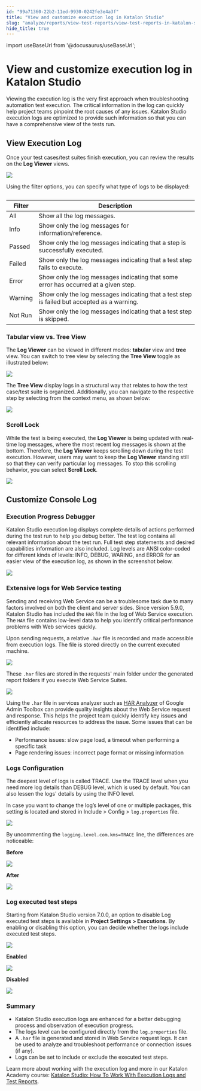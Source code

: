 ```yaml
---
id: "99a71360-22b2-11ed-9930-0242fe3e4a3f"
title: "View and customize execution log in Katalon Studio"
slug: "analyze/reports/view-test-reports/view-test-reports-in-katalon-studio/view-and-customize-execution-log-in-katalon-studio"
hide_title: true
---
```

import useBaseUrl from '@docusaurus/useBaseUrl';


# <a id="id" class="anchor_top_offset"/><a id="ariaid-title1" class="anchor_top_offset"/>View and customize execution log in <span xmlns="http://www.w3.org/1999/xhtml" className="ph">Katalon Studio</span> 

<p xmlns="http://www.w3.org/1999/xhtml" className="p">Viewing the execution log is the very first approach when   troubleshooting automation test execution. The critical information   in the log can quickly help project teams pinpoint the root causes   of any issues. Katalon Studio execution logs are optimized to   provide such information so that you can have a comprehensive view   of the tests run.</p> 

## <a id="id_1" class="anchor_top_offset"/>View Execution Log

<p xmlns="http://www.w3.org/1999/xhtml" className="p">Once your test cases/test suites finish execution, you can review the results on the <strong className="ph b">Log Viewer</strong> views.</p> 
<p xmlns="http://www.w3.org/1999/xhtml" className="p"><img className="image" src={useBaseUrl("/5a1e4580-5627-11ed-a602-0242cfbc79b5.png")} /></p> 
<p xmlns="http://www.w3.org/1999/xhtml" className="p">Using the filter options, you can specify what type of logs to be displayed:</p> 
<table xmlns="http://www.w3.org/1999/xhtml" className="table anchor_top_offset" id="id_1__385b57b6-9911-4081-9fbd-aa2b2a797d1e"><caption /><thead className="thead"><tr className><th className="entry anchor_top_offset" id="id_1__385b57b6-9911-4081-9fbd-aa2b2a797d1e__entry__1">Filter</th><th className="entry anchor_top_offset" id="id_1__385b57b6-9911-4081-9fbd-aa2b2a797d1e__entry__2">Description</th></tr></thead><tbody className="tbody"><tr className><td className="entry" headers="id_1__385b57b6-9911-4081-9fbd-aa2b2a797d1e__entry__1 id_1__385b57b6-9911-4081-9fbd-aa2b2a797d1e__entry__2 ">All</td><td className="entry" headers="id_1__385b57b6-9911-4081-9fbd-aa2b2a797d1e__entry__1 id_1__385b57b6-9911-4081-9fbd-aa2b2a797d1e__entry__2 ">Show all the log messages.</td></tr><tr className><td className="entry" headers="id_1__385b57b6-9911-4081-9fbd-aa2b2a797d1e__entry__1 id_1__385b57b6-9911-4081-9fbd-aa2b2a797d1e__entry__2 ">Info</td><td className="entry" headers="id_1__385b57b6-9911-4081-9fbd-aa2b2a797d1e__entry__1 id_1__385b57b6-9911-4081-9fbd-aa2b2a797d1e__entry__2 ">Show only the log messages for information/reference.</td></tr><tr className><td className="entry" headers="id_1__385b57b6-9911-4081-9fbd-aa2b2a797d1e__entry__1 id_1__385b57b6-9911-4081-9fbd-aa2b2a797d1e__entry__2 ">Passed</td><td className="entry" headers="id_1__385b57b6-9911-4081-9fbd-aa2b2a797d1e__entry__1 id_1__385b57b6-9911-4081-9fbd-aa2b2a797d1e__entry__2 ">Show only the log messages indicating that a step is successfully executed.</td></tr><tr className><td className="entry" headers="id_1__385b57b6-9911-4081-9fbd-aa2b2a797d1e__entry__1 id_1__385b57b6-9911-4081-9fbd-aa2b2a797d1e__entry__2 ">Failed</td><td className="entry" headers="id_1__385b57b6-9911-4081-9fbd-aa2b2a797d1e__entry__1 id_1__385b57b6-9911-4081-9fbd-aa2b2a797d1e__entry__2 ">Show only the log messages indicating that a test step fails to execute.</td></tr><tr className><td className="entry" headers="id_1__385b57b6-9911-4081-9fbd-aa2b2a797d1e__entry__1 id_1__385b57b6-9911-4081-9fbd-aa2b2a797d1e__entry__2 ">Error</td><td className="entry" headers="id_1__385b57b6-9911-4081-9fbd-aa2b2a797d1e__entry__1 id_1__385b57b6-9911-4081-9fbd-aa2b2a797d1e__entry__2 ">Show only the log messages indicating that some error has occurred at a given step.</td></tr><tr className><td className="entry" headers="id_1__385b57b6-9911-4081-9fbd-aa2b2a797d1e__entry__1 id_1__385b57b6-9911-4081-9fbd-aa2b2a797d1e__entry__2 ">Warning</td><td className="entry" headers="id_1__385b57b6-9911-4081-9fbd-aa2b2a797d1e__entry__1 id_1__385b57b6-9911-4081-9fbd-aa2b2a797d1e__entry__2 ">Show only the log messages indicating that a test step is failed but accepted as a warning.</td></tr><tr className><td className="entry" headers="id_1__385b57b6-9911-4081-9fbd-aa2b2a797d1e__entry__1 id_1__385b57b6-9911-4081-9fbd-aa2b2a797d1e__entry__2 ">Not Run</td><td className="entry" headers="id_1__385b57b6-9911-4081-9fbd-aa2b2a797d1e__entry__1 id_1__385b57b6-9911-4081-9fbd-aa2b2a797d1e__entry__2 ">Show only the log messages indicating that a test step is skipped.</td></tr></tbody></table> 

### <a id="id_2" class="anchor_top_offset"/>Tabular view vs. Tree View

<p xmlns="http://www.w3.org/1999/xhtml" className="p">The <strong className="ph b">Log Viewer</strong> can be viewed in different modes: <strong className="ph b">tabular</strong> view and <strong className="ph b">tree</strong> view. You can switch to tree view by selecting the <strong className="ph b">Tree View</strong> toggle as illustrated below:</p> 
<p xmlns="http://www.w3.org/1999/xhtml" className="p"><img className="image" src={useBaseUrl("/5a3af540-5627-11ed-a602-0242cfbc79b5.png")} /></p> 
<p xmlns="http://www.w3.org/1999/xhtml" className="p">The <strong className="ph b">Tree View</strong> display logs in a structural way that relates to how the test case/test suite is organized. Additionally, you can navigate to the respective step by selecting from the context menu, as shown below:</p> 
<p xmlns="http://www.w3.org/1999/xhtml" className="p"><img className="image" src={useBaseUrl("/5a3772d0-5627-11ed-a602-0242cfbc79b5.png")} /></p> 

### <a id="id_3" class="anchor_top_offset"/>Scroll Lock

<p xmlns="http://www.w3.org/1999/xhtml" className="p">While the test is being executed, the <strong className="ph b">Log Viewer</strong> is being updated with real-time log messages, where the most recent log messages is shown at the bottom. Therefore, the <strong className="ph b">Log Viewer</strong> keeps scrolling down during the test execution. However, users may want to keep the <strong className="ph b">Log Viewer</strong> standing still so that they can verify particular log messages. To stop this scrolling behavior, you can select <strong className="ph b">Scroll Lock</strong>.</p> 
<p xmlns="http://www.w3.org/1999/xhtml" className="p"><img className="image" src={useBaseUrl("/5a313140-5627-11ed-a602-0242cfbc79b5.png")} /></p> 
    

## <a id="id_4" class="anchor_top_offset"/>Customize Console Log

    
                      

### <a id="id_5" class="anchor_top_offset"/>Execution Progress Debugger

<p xmlns="http://www.w3.org/1999/xhtml" className="p">Katalon Studio execution log displays complete details of actions performed during the test run to help you debug better. The test log contains all relevant information about the test run. Full test step statements and desired capabilities information are also included. Log levels are ANSI color-coded for different kinds of levels: INFO, DEBUG, WARING, and ERROR for an easier view of the execution log, as shown in the screenshot below.</p> 
<p xmlns="http://www.w3.org/1999/xhtml" className="p"><img className="image" width={700} src={useBaseUrl("/5a296910-5627-11ed-a602-0242cfbc79b5.png")} /></p> 

### <a id="id_6" class="anchor_top_offset"/>Extensive logs for Web Service testing

<p xmlns="http://www.w3.org/1999/xhtml" className="p">Sending and receiving Web Service can be a troublesome task due to many factors involved on both the client and server sides. Since version 5.9.0, Katalon Studio has included the <code className="ph codeph">HAR</code> file in the log of Web Service execution. The <code className="ph codeph">HAR</code> file contains low-level data to help you identify critical performance problems with Web services quickly.</p> 
<p xmlns="http://www.w3.org/1999/xhtml" className="p">Upon sending requests, a relative <code className="ph codeph">.har</code> file is recorded and made accessible from execution logs. The file is stored directly on the current executed machine.</p> 
<p xmlns="http://www.w3.org/1999/xhtml" className="p"><img className="image" width={700} src={useBaseUrl("/5a2d60b0-5627-11ed-a602-0242cfbc79b5.png")} /></p> 
<p xmlns="http://www.w3.org/1999/xhtml" className="p">These <code className="ph codeph">.har</code> files are stored in the requests' main folder under the generated report folders if you execute Web Service Suites.</p> 
<p xmlns="http://www.w3.org/1999/xhtml" className="p"><img className="image" width={500} src={useBaseUrl("/5a415de0-5627-11ed-a602-0242cfbc79b5.png")} /></p> 
<p xmlns="http://www.w3.org/1999/xhtml" className="p">Using the <code className="ph codeph">.har</code> file in services analyzer such as <a className="xref j-external-link" href="https://toolbox.googleapps.com/apps/har_analyzer/" target="_blank">HAR Analyzer</a> of Google Admin Toolbox can provide quality insights about the Web Service request and response. This helps the project team quickly identify key issues and efficiently allocate resources to address the issue. Some issues that can be identified include:</p> 
<ul xmlns="http://www.w3.org/1999/xhtml" className="ul"><li className="li">Performance issues: slow page load, a timeout when performing a specific task</li><li className="li">Page rendering issues: incorrect page format or missing information</li></ul> 

### <a id="id_7" class="anchor_top_offset"/>Logs Configuration

<p xmlns="http://www.w3.org/1999/xhtml" className="p">The deepest level of logs is called TRACE. Use the TRACE level when you need more log details than DEBUG level, which is used by default. You can also lessen the logs' details by using the INFO level.</p> 
<p xmlns="http://www.w3.org/1999/xhtml" className="p">In case you want to change the log’s level of one or multiple packages, this setting is located and stored in <span className="ph uicontrol">Include</span> &gt; <span className="ph uicontrol">Config</span> &gt; <code className="ph codeph">log.properties</code> file.</p> 
<p xmlns="http://www.w3.org/1999/xhtml" className="p"><img className="image" width={700} src={useBaseUrl("/5a162f30-5627-11ed-a602-0242cfbc79b5.png")} /></p> 
<p xmlns="http://www.w3.org/1999/xhtml" className="p">By uncommenting the <code className="ph codeph">logging.level.com.kms=TRACE</code> line, the differences are noticeable:</p> 
<p xmlns="http://www.w3.org/1999/xhtml" className="p"><strong className="ph b">Before</strong></p> 
<p xmlns="http://www.w3.org/1999/xhtml" className="p"><img className="image" width={700} src={useBaseUrl("/5a259880-5627-11ed-a602-0242cfbc79b5.png")} /></p> 
<p xmlns="http://www.w3.org/1999/xhtml" className="p"><strong className="ph b">After</strong></p> 
<p xmlns="http://www.w3.org/1999/xhtml" className="p"><img className="image" width={700} src={useBaseUrl("/5a221610-5627-11ed-a602-0242cfbc79b5.png")} /></p> 

### <a id="id_8" class="anchor_top_offset"/>Log executed test steps

<p xmlns="http://www.w3.org/1999/xhtml" className="p">Starting from Katalon Studio version 7.0.0, an option to disable <span className="ph uicontrol">Log executed test steps</span> is available in <strong className="ph b">Project Settings &gt; Executions</strong>. By enabling or disabling this option, you can decide whether the logs include executed test steps.</p> 
<p xmlns="http://www.w3.org/1999/xhtml" className="p"><img className="image" width={700} src={useBaseUrl("/5a1a26d0-5627-11ed-a602-0242cfbc79b5.png")} /></p> 
<p xmlns="http://www.w3.org/1999/xhtml" className="p"><strong className="ph b">Enabled</strong></p> 
<p xmlns="http://www.w3.org/1999/xhtml" className="p"><img className="image" width={700} src={useBaseUrl("/5a341770-5627-11ed-a602-0242cfbc79b5.png")} /></p> 
<p xmlns="http://www.w3.org/1999/xhtml" className="p"><strong className="ph b">Disabled</strong></p> 
<p xmlns="http://www.w3.org/1999/xhtml" className="p"><img className="image" width={700} src={useBaseUrl("/5a3e0280-5627-11ed-a602-0242cfbc79b5.png")} /></p> 

### <a id="id_9" class="anchor_top_offset"/>Summary

<ul xmlns="http://www.w3.org/1999/xhtml" className="ul"><li className="li">Katalon Studio execution logs are enhanced for a better debugging process and observation of execution progress.</li><li className="li">The logs level can be configured directly from the <code className="ph codeph">log.properties</code> file.</li><li className="li">A <code className="ph codeph">.har</code> file is generated and stored in Web Service request logs. It can be used to analyze and troubleshoot performance or connection issues (if any).</li><li className="li">Logs can be set to include or exclude the executed test steps.</li></ul> 
<p xmlns="http://www.w3.org/1999/xhtml" className="p">Learn more about working with the execution log and more in our Katalon Academy course: <a className="xref j-external-link" href="https://academy.katalon.com/courses/software-test-reporting/?utm_source=kat_docs&utm_medium=execution%20_log" target="_blank">Katalon Studio: How To Work With Execution Logs and Test Reports</a>.</p> 
